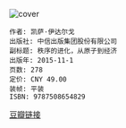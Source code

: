 ![cover](https://img1.doubanio.com/view/subject/s/public/s28395029.jpg)

    作者: 凯萨·伊达尔戈
    出版社: 中信出版集团股份有限公司
    副标题: 秩序的进化，从原子到经济
    出版年: 2015-11-1
    页数: 278
    定价: CNY 49.00
    装帧: 平装
    ISBN: 9787508654829

[豆瓣链接](https://book.douban.com/subject/26656350/)






















